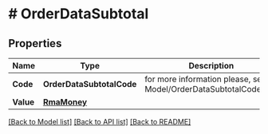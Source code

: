 # # OrderDataSubtotal


## Properties 


Name | Type | Description | Notes
------------ | ------------- | ------------- | -------------
**Code**| **OrderDataSubtotalCode** |  for more information please, see Model/OrderDataSubtotalCode.php  | [optional]
**Value**| [**RmaMoney**](RmaMoney.md) |   | [optional]


[[Back to Model list]](../../README.md#models) [[Back to API list]](../../README.md#endpoints) [[Back to README]](../../README.md)

